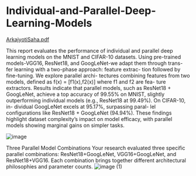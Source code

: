 # Individual-and-Parallel-Deep-Learning-Models

[ArkajyotiSaha.pdf](https://github.com/user-attachments/files/20843408/ArkajyotiSaha.pdf)

This report evaluates the performance of individual
and parallel deep learning models on the MNIST and
CIFAR-10 datasets. Using pre-trained models-VGG16,
ResNet18, and GoogLeNet-we adapt them through trans-
fer learning with a two-phase approach: feature extrac-
tion followed by fine-tuning. We explore parallel archi-
tectures combining features from two models, defined
as f(x) = [f1(x),f2(x)] where f1 and f2 are fea-
ture extractors. Results indicate that parallel models,
such as ResNet18 + GoogLeNet, achieve a top accuracy
of 99.55% on MNIST, slightly outperforming individual
models (e.g., ResNet18 at 99.49%). On CIFAR-10, in-
dividual GoogLeNet excels at 95.17%, surpassing paral-
lel configurations like ResNet18 + GoogLeNet (94.94%).
These findings highlight dataset complexity’s impact on
model efficacy, with parallel models showing marginal
gains on simpler tasks.

![image](https://github.com/user-attachments/assets/a443d08b-3da1-4dbf-acf0-1514f42c782b)


Three Parallel Model Combinations
Your research evaluated three specific parallel combinations: ResNet18+GoogLeNet, VGG16+GoogLeNet, and ResNet18+VGG16. Each combination brings together different architectural philosophies and parameter counts.
![image (1)](https://github.com/user-attachments/assets/43b9cc86-31e7-4d92-8804-c9641688af80)

